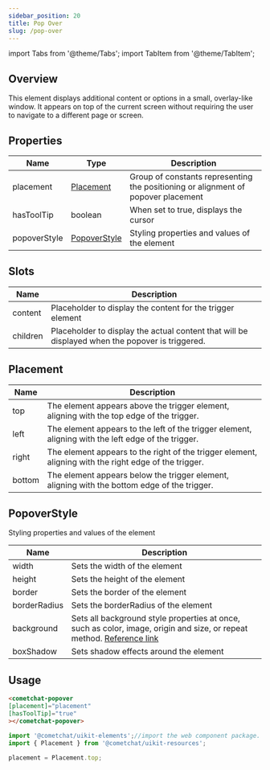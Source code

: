 ```yaml
---
sidebar_position: 20
title: Pop Over
slug: /pop-over
---
```


import Tabs from '@theme/Tabs';
import TabItem from '@theme/TabItem';

## Overview

This element displays additional content or options in a small, overlay-like window. It appears on top of the current screen without requiring the user to navigate to a different page or screen.

## Properties

| Name | Type | Description | 
| ---- | ---- | ---- | 
| placement | [Placement](./pop-over#placement) | Group of constants representing the positioning or alignment of popover placement | 
| hasToolTip | boolean | When set to true, displays the cursor | 
| popoverStyle | [PopoverStyle](./pop-over#popoverstyle) | Styling properties and values of the element | 


## Slots

| Name | Description | 
| ---- | ---- | 
| content | Placeholder to display the content for the trigger element | 
| children | Placeholder to display the actual content that will be displayed when the popover is triggered. | 


## Placement

| Name | Description | 
| ---- | ---- | 
| top | The element appears above the trigger element, aligning with the top edge of the trigger. | 
| left | The element appears to the left of the trigger element, aligning with the left edge of the trigger. | 
| right | The element appears to the right of the trigger element, aligning with the right edge of the trigger. | 
| bottom | The element appears below the trigger element, aligning with the bottom edge of the trigger. | 


## PopoverStyle

Styling properties and values of the element

| Name | Description | 
| ---- | ---- | 
| width | Sets the width of the element | 
| height | Sets the height of the element | 
| border | Sets the border of the element | 
| borderRadius | Sets the borderRadius of the element | 
| background | Sets all background style properties at once, such as color, image, origin and size, or repeat method. [Reference link](https://developer.mozilla.org/en-US/docs/Web/CSS/background) | 
| boxShadow | Sets shadow effects around the element | 


## Usage

<Tabs>
<TabItem value="html" label="HTML">

```HTML
<cometchat-popover
[placement]="placement" 
[hasToolTip]="true"
></cometchat-popover>
```

</TabItem>
<TabItem value="js" label="Javascript">

```javascript
import '@cometchat/uikit-elements';//import the web component package.
import { Placement } from '@cometchat/uikit-resources';

placement = Placement.top;
```

</TabItem>
</Tabs>